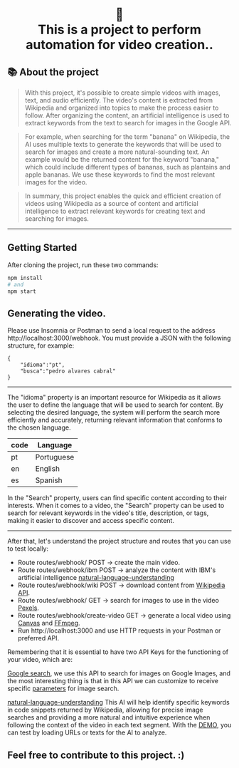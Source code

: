 <h1 align="center">
📄<br>This is a project to perform automation for video creation..
</h1>

## 📚 About the project


>With this project, it's possible to create simple videos with images, text, and audio efficiently. The video's content is extracted from Wikipedia and organized into topics to make the process easier to follow. After organizing the content, an artificial intelligence is used to extract keywords from the text to search for images in the Google API.

>For example, when searching for the term "banana" on Wikipedia, the AI uses multiple texts to generate the keywords that will be used to search for images and create a more natural-sounding text. An example would be the returned content for the keyword "banana," which could include different types of bananas, such as plantains and apple bananas. We use these keywords to find the most relevant images for the video.

>In summary, this project enables the quick and efficient creation of videos using Wikipedia as a source of content and artificial intelligence to extract relevant keywords for creating text and searching for images.

---
## Getting Started

After cloning the project, run these two commands:

```bash
npm install
# and
npm start
```

## Generating the video.

Please use Insomnia or Postman to send a local request to the address http://localhost:3000/webhook. You must provide a JSON with the following structure, for example:


```
{
	"idioma":"pt",
	"busca":"pedro alvares cabral"
}
```

---

The "idioma" property is an important resource for Wikipedia as it allows the user to define the language that will be used to search for content. By selecting the desired language, the system will perform the search more efficiently and accurately, returning relevant information that conforms to the chosen language.


| code          | Language      |
| ------------- | ------------- |
|      pt       | Portuguese    |
|      en       | English       |
|      es       | Spanish       |

In the "Search" property, users can find specific content according to their interests. When it comes to a video, the "Search" property can be used to search for relevant keywords in the video's title, description, or tags, making it easier to discover and access specific content.

---

After that, let's understand the project structure and routes that you can use to test locally:

- Route routes/webhook/ POST -> create the main video.
- Route routes/webhook/ibm POST -> analyze the content with IBM's artificial intelligence [natural-language-understanding]((https://cloud.ibm.com/apidocs/natural-language-understanding))
- Route routes/webhook/wiki POST -> download content from [Wikipedia API](https://pt.wikipedia.org/wiki/Wikip%C3%A9dia:Central_de_pesquisas/Portal_de_dados/API).
- Route routes/webhook/ GET -> search for images to use in the video [Pexels](https://www.pexels.com/api/).
- Route routes/webhook/create-video GET -> generate a local video using [Canvas](https://www.npmjs.com/package/canvas) and [FFmpeg](https://ffmpeg.org/).
- Run http://localhost:3000 and use HTTP requests in your Postman or preferred API.

Remembering that it is essential to have two API Keys for the functioning of your video, which are:

[Google search](https://developers.google.com/custom-search/v1/introduction?hl=pt-br#identify_your_application_to_google_with_api_key), we use this API to search for images on Google Images, and the most interesting thing is that in this API we can customize to receive specific [parameters](https://developers.google.com/custom-search/v1/reference/rest/v1/cse/list?hl=pt-br) for image search.

[natural-language-understanding](https://cloud.ibm.com/apidocs/natural-language-understanding) This AI will help identify specific keywords in code snippets returned by Wikipedia, allowing for precise image searches and providing a more natural and intuitive experience when following the context of the video in each text segment. With the [DEMO](https://www.ibm.com/demos/live/natural-language-understanding/self-service/home), you can test by loading URLs or texts for the AI to analyze.


## Feel free to contribute to this project. :)
